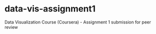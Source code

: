 # data-vis-assignment1
Data Visualization Course (Coursera) - Assignment 1 submission for peer review
